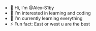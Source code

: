 - 👋 Hi, I’m @Alex-S1by
- 👀 I’m interested in learning and coding
- 🌱 I’m currently learning everything
- ⚡ Fun fact: East or west u are the best

<!---
Alex-S1by/Alex-S1by is a ✨ special ✨ repository because its `README.md` (this file) appears on your GitHub profile.
You can click the Preview link to take a look at your changes.
--->
